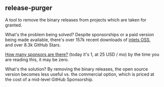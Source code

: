 ## release-purger

A tool to remove the binary releases from projects which are taken for granted.

What's the problem being solved? Despite sponsorships or a paid version being made available, there's over 157k recent downloads of [inlets OSS](https://github.com/inlets/inlets), and over 8.3k GitHub Stars.

[How many sponsors are there?](https://github.com/sponsors/inlets) (today it's 1, at 25 USD / mo) by the time you are reading this, it may be zero.

What's the solution? By removing the binary releases, the open source version becomes less useful vs. the commercial option, which is priced at the cost of a mid-level GitHub Sponsorship.


